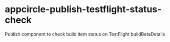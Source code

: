 # appcircle-publish-testflight-status-check
Publish component to check build item status on TestFlight buildBetaDetails
